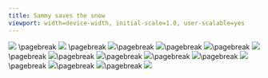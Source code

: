 ```yaml
---
title: Sammy saves the snow
viewport: width=device-width, initial-scale=1.0, user-scalable=yes
---
```

![](https://github.com/NicoloDebiaggi/Esame-editoria-digitale/blob/main/progetto/images/SAMMY%20SAVES%20THE%20SNOW/1.jpg) \pagebreak
![](https://github.com/NicoloDebiaggi/Esame-editoria-digitale/blob/main/progetto/images/SAMMY%20SAVES%20THE%20SNOW/2.jpg) \pagebreak
![](https://github.com/NicoloDebiaggi/Esame-editoria-digitale/blob/main/progetto/images/SAMMY%20SAVES%20THE%20SNOW/3.jpg)\pagebreak
![](https://github.com/NicoloDebiaggi/Esame-editoria-digitale/blob/main/progetto/images/SAMMY%20SAVES%20THE%20SNOW/4.jpg)\pagebreak
![](https://github.com/NicoloDebiaggi/Esame-editoria-digitale/blob/main/progetto/images/SAMMY%20SAVES%20THE%20SNOW/5.jpg)\pagebreak
![](https://github.com/NicoloDebiaggi/Esame-editoria-digitale/blob/main/progetto/images/SAMMY%20SAVES%20THE%20SNOW/6.jpg)\pagebreak
![](https://github.com/NicoloDebiaggi/Esame-editoria-digitale/blob/main/progetto/images/SAMMY%20SAVES%20THE%20SNOW/7.jpg)\pagebreak
![](https://github.com/NicoloDebiaggi/Esame-editoria-digitale/blob/main/progetto/images/SAMMY%20SAVES%20THE%20SNOW/8.jpg)\pagebreak
![](https://github.com/NicoloDebiaggi/Esame-editoria-digitale/blob/main/progetto/images/SAMMY%20SAVES%20THE%20SNOW/9.jpg)\pagebreak
![](https://github.com/NicoloDebiaggi/Esame-editoria-digitale/blob/main/progetto/images/SAMMY%20SAVES%20THE%20SNOW/10.jpg)\pagebreak
![](https://github.com/NicoloDebiaggi/Esame-editoria-digitale/blob/main/progetto/images/SAMMY%20SAVES%20THE%20SNOW/11.jpg)\pagebreak
![](https://github.com/NicoloDebiaggi/Esame-editoria-digitale/blob/main/progetto/images/SAMMY%20SAVES%20THE%20SNOW/12.jpg)\pagebreak
![](https://github.com/NicoloDebiaggi/Esame-editoria-digitale/blob/main/progetto/images/SAMMY%20SAVES%20THE%20SNOW/13.jpg)\pagebreak
![](https://github.com/NicoloDebiaggi/Esame-editoria-digitale/blob/main/progetto/images/SAMMY%20SAVES%20THE%20SNOW/14.jpg)
